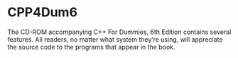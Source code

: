 # CPP4Dum6
The CD-ROM accompanying C++ For Dummies, 6th Edition contains several features. All readers, no matter what system they’re using, will appreciate the source code to the programs that appear in the book.
